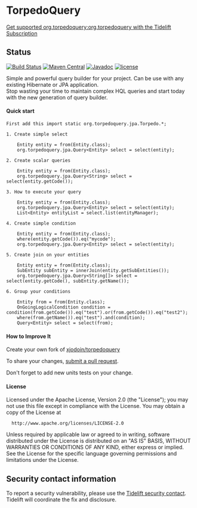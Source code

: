 TorpedoQuery
============
[Get supported org.torpedoquery:org.torpedoquery with the Tidelift Subscription](https://tidelift.com/subscription/pkg/maven-org-torpedoquery-org-torpedoquery?utm_source=maven-org-torpedoquery-org-torpedoquery&utm_medium=referral&utm_campaign=readme) 

## Status

[![Build Status](https://secure.travis-ci.org/xjodoin/torpedoquery.png?branch=master)](http://travis-ci.org/xjodoin/torpedoquery)
[![Maven Central](https://maven-badges.herokuapp.com/maven-central/org.torpedoquery/org.torpedoquery/badge.svg)](https://maven-badges.herokuapp.com/maven-central/org.torpedoquery/org.torpedoquery)
[![Javadoc](https://javadoc-emblem.rhcloud.com/doc/org.torpedoquery/org.torpedoquery/badge.svg)](http://www.javadoc.io/doc/org.torpedoquery/org.torpedoquery)
[![license](https://img.shields.io/github/license/xjodoin/torpedoquery.svg)](https://github.com/xjodoin/torpedoquery/blob/master/LICENSE)




Simple and powerful query builder for your project. Can be use with any existing Hibernate or JPA application.  
Stop wasting your time to maintain complex HQL queries and start today with the new generation of query builder.


#### Quick start ####

  	First add this import static org.torpedoquery.jpa.Torpedo.*;

  	1. Create simple select

  		Entity entity = from(Entity.class);
 		org.torpedoquery.jpa.Query<Entity> select = select(entity);

 	2. Create scalar queries

 		Entity entity = from(Entity.class);
 		org.torpedoquery.jpa.Query<String> select = select(entity.getCode());

   	3. How to execute your query

   		Entity entity = from(Entity.class);
 		org.torpedoquery.jpa.Query<Entity> select = select(entity);
 		List<Entity> entityList = select.list(entityManager);

 	4. Create simple condition

 		Entity entity = from(Entity.class);
 		where(entity.getCode()).eq("mycode");
 		org.torpedoquery.jpa.Query<Entity> select = select(entity);

 	5. Create join on your entities

 		Entity entity = from(Entity.class);
 		SubEntity subEntity = innerJoin(entity.getSubEntities());
 		org.torpedoquery.jpa.Query<String[]> select = select(entity.getCode(), subEntity.getName());

   	6. Group your conditions

   		Entity from = from(Entity.class);
 		OnGoingLogicalCondition condition = condition(from.getCode()).eq("test").or(from.getCode()).eq("test2");
 		where(from.getName()).eq("test").and(condition);
 		Query<Entity> select = select(from);


#### How to Improve It ####

Create your own fork of [xjodoin/torpedoquery](https://github.com/xjodoin/torpedoquery)

To share your changes, [submit a pull request](https://github.com/xjodoin/torpedoquery/pull/new/master).

Don't forget to add new units tests on your change.


#### License ####

  Licensed under the Apache License, Version 2.0 (the "License");
  you may not use this file except in compliance with the License.
  You may obtain a copy of the License at

      http://www.apache.org/licenses/LICENSE-2.0

  Unless required by applicable law or agreed to in writing, software
  distributed under the License is distributed on an "AS IS" BASIS,
  WITHOUT WARRANTIES OR CONDITIONS OF ANY KIND, either express or implied.
  See the License for the specific language governing permissions and
  limitations under the License.
  
## Security contact information

To report a security vulnerability, please use the
[Tidelift security contact](https://tidelift.com/security).
Tidelift will coordinate the fix and disclosure.  
